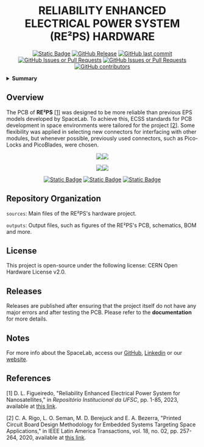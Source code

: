 <h1 align="center">
	RELIABILITY ENHANCED ELECTRICAL POWER SYSTEM (RE²PS) HARDWARE
	<br>
</h1>

<p align="center">
    <a href="https://github.com/spacelab-ufsc/spacelab#versioning"><img alt="Static Badge" src="https://img.shields.io/badge/status-in_development-red"></a>
    <a href="https://github.com/spacelab-ufsc/eps-re-hardware/releases"><img alt="GitHub Release" src="https://img.shields.io/github/v/release/spacelab-ufsc/eps-re-hardware"></a>
    <a href="https://github.com/spacelab-ufsc/eps-re-hardware/commits/master"><img alt="GitHub last commit" src="https://img.shields.io/github/last-commit/spacelab-ufsc/eps-re-hardware"></a>
    <a href="https://github.com/spacelab-ufsc/eps-re-hardware/issues"><img alt="GitHub Issues or Pull Requests" src="https://img.shields.io/github/issues/spacelab-ufsc/eps-re-hardware"></a>
    <a href="https://github.com/spacelab-ufsc/eps-re-hardware/pulls"><img alt="GitHub Issues or Pull Requests" src="https://img.shields.io/github/issues-pr/spacelab-ufsc/eps-re-hardware"></a>
    <a href="https://github.com/spacelab-ufsc/eps-re-hardware/graphs/contributors"><img alt="GitHub contributors" src="https://img.shields.io/github/contributors/spacelab-ufsc/eps-re-hardware"></a>
</p>

<details>
    <summary><b>Summary</b></summary>
    <ol>
        <li>
            <a href="#overview">Overview</a>
        </li>
        <li>
            <a href="#repository-organization">Repository Organization</a>
        </li>
        <li>
            <a href="#license">License</a>
        </li>
        <li>
            <a href="#releases">Releases</a>
        </li>
        <li>
            <a href="#notes">Notes</a>
        </li>
        <li>
            <a href="#references">References</a>
        </li>
    </ol>
</details>

## Overview
The PCB of **RE²PS** [[1]](#1) was designed to be more reliable than previous EPS models developed by SpaceLab. To achieve this, ECSS standards for PCB development in space environments were tailored for the project [[2]](#2). Some flexibility was applied in selecting new connectors for interfacing with other modules, but whenever possible, previously used connectors, such as Pico-Locks and PicoBlades, were chosen.

<p align="center">
    <img src="https://github.com/spacelab-ufsc/eps-re-hardware/blob/master/outputs/eps-re_2D_top.svg"><img src="https://github.com/spacelab-ufsc/eps-re-hardware/blob/master/outputs/eps-re_2D_bottom.svg">
</p>

<p align="center">
    <img src="https://github.com/spacelab-ufsc/eps-re-hardware/blob/master/outputs/eps-re_3D_top.svg"><img src="https://github.com/spacelab-ufsc/eps-re-hardware/blob/master/outputs/eps-re_3D_bottom.svg">
</p>

<p align="center">
    <a href="https://github.com/spacelab-ufsc/eps-re-hardware/issues/new?labels=bug"><img alt="Static Badge" src="https://img.shields.io/badge/Report_a_bug-red"></a>
    <a href="https://github.com/spacelab-ufsc/eps-re-hardware/issues/new?labels=enhancement"><img alt="Static Badge" src="https://img.shields.io/badge/Request_a_feature-yellow"></a>
    <a href="https://github.com/spacela-ufsc/eps-re-hardware/issues/new?labels=question,help+wanted"><img alt="Static Badge" src="https://img.shields.io/badge/Request_more_information_or_help-green"></a>
</p>

## Repository Organization
`sources`: Main files of the RE²PS's hardware project.

`outputs`: Output files, such as figures of the RE²PS's PCB, schematics, BOM and more.

## License
This project is open-source under the following license: CERN Open Hardware License v2.0.

## Releases

Releases are published after  ensuring that the project itself do not have any major errors and after testing the PCB. Please refer to the **documentation** for more details.

## Notes
For more info about the SpaceLab, access our [GitHub](https://github.com/spacelab-ufsc/spacelab), [Linkedin](https://br.linkedin.com/company/spacelab-ufsc) or our [website](https://spacelab.ufsc.br/en/home/).

## References
<a id="1">[1]</a> D. L. Figueiredo, "Reliability Enhanced Electrical Power System for Nanosatellites," in <i>Repositório Institucional da UFSC</i>, pp. 1-85, 2023, available at <a href="https://repositorio.ufsc.br/bitstream/handle/123456789/247559/PEEL2103-D.pdf?sequence=1&isAllowed=y"> this link</a>.

<a id="2">[2]</a> C. A. Rigo, L. O. Seman, M. D. Berejuck and E. A. Bezerra, "Printed Circuit Board Design Methodology for Embedded Systems Targeting Space Applications," in IEEE Latin America Transactions, vol. 18, no. 02, pp. 257-264, 2020, available at <a href="https://ieeexplore.ieee.org/document/9085278"> this link</a>.

